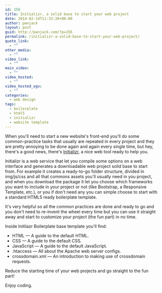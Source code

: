 ```yaml
---
id: 156
title: Initializr, a solid base to start your web project
date: 2014-02-14T11:33:20+00:00
author: pwnjack
layout: post
guid: http://pwnjack.com/?p=156
permalink: /initializr-a-solid-base-to-start-your-web-project/
quote_link:
  - ""
other_media:
  - ""
video_link:
  - ""
main_video:
  - ""
video_hosted:
  - ""
video_hosted_ogv:
  - ""
categories:
  - web design
tags:
  - boilerplate
  - html5
  - initializr
  - website template
---
```

When you'll need to start a new website's front-end you'll do some common-practice tasks that usually are repeated in every project and they are pretty annoying to be done again and again every single time, but hey, there's a good news, there's <a title="Initializr" href="http://www.initializr.com/" target="_blank">Initializr</a>, a nice web tool ready to help you.

Initializr is a web service that let you compile some options on a web interface and generates a downloadable web project solid base to start from. For example it creates a ready-to-go folder structure, divided in img/js/css and all that commons assets you'll usually need in you project, and when you download the package it let you choose which frameworks you want to include in your project or not (like Bootstrap, a Responsive Template, etc.), or you if don't need any you can simple choose to start with a standard HTML5 ready boilerplate template.

It's very helpful so all the common practices are done and ready to go and you don't need to re-invent the wheel every time but you can use it straight away and start to customize your project (the fun part) in no time.

Inside Initliazr Boilerplate base template you'll find:

  * HTML — A guide to the default HTML.
  * CSS — A guide to the default CSS.
  * JavaScript — A guide to the default JavaScript.
  * .htaccess — All about the Apache web server configs.
  * crossdomain.xml — An introduction to making use of crossdomain requests.

Reduce the starting time of your web projects and go straight to the fun part!

Enjoy coding.